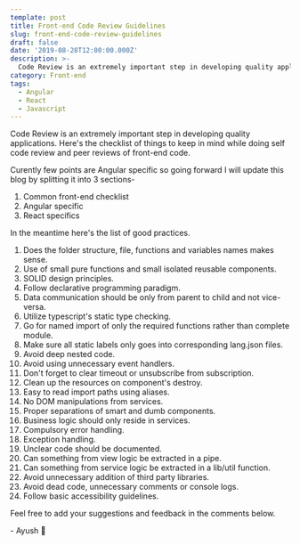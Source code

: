 ```yaml
---
template: post
title: Front-end Code Review Guidelines
slug: front-end-code-review-guidelines
draft: false
date: '2019-08-28T12:00:00.000Z'
description: >-
  Code Review is an extremely important step in developing quality applications. Here's the checklist of things to keep in mind while doing self code review and peer reviews of front-end code.
category: Front-end
tags:
  - Angular
  - React
  - Javascript
---
```


Code Review is an extremely important step in developing quality applications. Here's the checklist of things to keep in mind while doing self code review and peer reviews of front-end code.

Curently few points are Angular specific so going forward I will update this blog by splitting it into 3 sections-
1. Common front-end checklist
2. Angular specific
3. React specifics

In  the meantime here's the list of good practices.

1. Does the folder structure, file, functions and variables names makes sense.
2. Use of small pure functions and small isolated reusable components.
3. SOLID design principles.
4. Follow declarative programming paradigm.
5. Data communication should be only from parent to child and not vice-versa.
6. Utilize typescript's static type checking.
7. Go for named import of only the required functions rather than complete module.
8. Make sure all static labels only goes into corresponding lang.json files.
9. Avoid deep nested code.
10. Avoid using unnecessary event handlers.
11. Don't forget to clear timeout or unsubscribe from subscription.
12. Clean up the resources on component's destroy.
13. Easy to read import paths using aliases.
14. No DOM manipulations from services.
15. Proper separations of smart and dumb components.
16. Business logic should only reside in services.
17. Compulsory error handling.
18. Exception handling.
19. Unclear code should be documented.
20. Can something from view logic be extracted in a pipe.
21. Can something from service logic be extracted in a lib/util function.
22. Avoid unnecessary addition of third party libraries.
23. Avoid dead code, unnecessary comments or console logs.
24. Follow basic accessibility guidelines.

Feel free to add your suggestions and feedback in the comments below.

\- Ayush 🙂